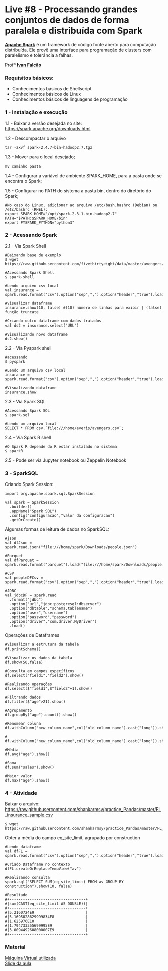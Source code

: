 # Live #8 - Processando grandes conjuntos de dados de forma paralela e distribuída com Spark

**[Apache Spark](https://pt.wikipedia.org/wiki/Apache_Spark)** é um framework de código fonte aberto para computação distribuída. Ele provê uma interface para programação de clusters com paralelismo e tolerância a falhas. <br>

Profº [**Ivan Falcão**](https://www.linkedin.com/in/ivanpfalcao/) <br>

### Requisitos básicos:
- Conhecimentos básicos de Shellscript
- Conhecimentos básicos de Linux
- Conhecimentos básicos de linguagens de programação

### 1 - Instalação e execução
1.1 - Baixar a versão desejada no site: https://spark.apache.org/downloads.html

1.2 - Descompactar o arquivo
~~~shell
tar -zxvf spark-2.4.7-bin-hadoop2.7.tgz
~~~

1.3 - Mover para o local desejado;
~~~shell
mv caminho pasta
~~~

1.4 - Configurar a variável de ambiente SPARK_HOME, para a pasta onde se encontra o Spark;

1.5 - Configurar no PATH do sistema a pasta bin, dentro do diretório do Spark;
~~~shell
#No caso do Linux, adicionar ao arquivo /etc/bash.bashrc (Debian) ou /etc/bashrc (RHEL):
export SPARK_HOME="/opt/spark-2.3.1-bin-hadoop2.7"
PATH="$PATH:$SPARK_HOME/bin"
export PYSPARK_PYTHON="python3"
~~~

### 2 - Acessando Spark

2.1 - Via Spark Shell
~~~shell
#Baixando base de exemplo
$ wget https://raw.githubusercontent.com/fivethirtyeight/data/master/avengers/avengers.csv

#Acessando Spark Shell
$ spark-shell

#Lendo arquivo csv local
val insurance = spark.read.format("csv").option("sep",",").option("header","true").load("file:///home/everis/avengers.csv")

#Visualizar dataframe
insurance.show(10, false) #(10) número de linhas para exibir | (false) função truncate

#Criando outro dataframe com dados tratados
val ds2 = insurance.select("URL")

#Visualizando novo dataframe
ds2.show()
~~~

2.2 - Via Pyspark shell
~~~shell
#acessando
$ pyspark

#Lendo um arquivo csv local
insurance = spark.read.format("csv").option("sep",",").option("header","true").load("file:///home/everis/avengers.csv")

#Visualizando dataframe
insurance.show
~~~

2.3 - Via Spark SQL
~~~shell
#Acessando Spark SQL
$ spark-sql

#Lendo um arquivo local
SELECT * FROM csv.`file:///home/everis/avengers.csv`;
~~~

2.4 - Via Spark R shell
~~~shell
#O Spark R depende do R estar instalado no sistema
$ sparkR 
~~~

2.5 - Pode ser via Jupyter notebook ou Zeppelin Notebook

### 3 - SparkSQL
Criando Spark Session:
~~~shell
import org.apache.spark.sql.SparkSession

val spark = SparkSession
  .builder()
  .appName("Spark SQL")
  .config("configuracao","valor da configuracao")
  .getOrCreate()
~~~

Algumas formas de leitura de dados no SparkSQL:
~~~shell
#json
val dfJson = spark.read.json("file:///home/spark/Downloads/people.json")

#Parquet
val dfParquet = spark.read.format("parquet").load("file:///home/spark/Downloads/people.parquet")

#CSV
val peopleDFCsv = spark.read.format("csv").option("sep",",").option("header","true").load("file:///home/spark/Downloads/FL_insurance_sample.csv")

#JDBC
val jdbcDF = spark.read
  .format("jdbc")
  .option("url","jdbc:postgresql:dbserver")
  .option("dbtable","schema.tablename")
  .option("user","username")
  .option("password","password")
  .option("driver","com.driver.MyDriver")
  .load()
~~~

Operações de Dataframes
~~~shell
#Visualizar a estrutura da tabela
df.printSchema()

#Visualizar os dados da tabela
df.show(50.false)

#Consulta em campos específicos 
df.select("field1","field2").show()

#Realizando operações
df.select($"field1",$"field2"+1).show()

#Filtrando dados
df.filter($"age">21).show()

#Agrupamento
df.groupBy("age").count().show()

#Renomear coluna
df.withColumn("new_column_name",col("old_column_name").cast("long")).show()

#
df.withColumn("new_column_name",col("old_column_name").cast("long")).show()

#Média
df.avg("age").show()

#Soma
df.sum("sales").show()

#Maior valor
df.max("age").show()
~~~

### 4 - Atividade
Baixar o arquivo: https://raw.githubusercontent.com/shankarmsy/practice_Pandas/master/FL_insurance_sample.csv
~~~shell
$ wget https://raw.githubusercontent.com/shankarmsy/practice_Pandas/master/FL_insurance_sample.csv
~~~
Obter a média do campo eq_site_limit, agrupado por construction
~~~shell
#Lendo dataframe
val dfFL = spark.read.format("csv").option("sep",",").option("header","true").load("file:///home/everis/FL_insurance_sample.csv")

#Criado Dataframe no contexto
dfFL.createOrReplaceTempView("av")

#Realizando consulta
spark.sql("SELECT SUM(eq_site_limit) FROM av GROUP BY construction").show(10, false)

#Resultado
#+----------------------------------+                                            
#|sum(CAST(eq_site_limit AS DOUBLE))|
#+----------------------------------+
#|5.2160724E9                       |
#|5.1695028629999834E8              |
#|1.625976E10                       |
#|1.794733355699995E9               |
#|3.0094492608000007E9              |
#+----------------------------------+
~~~
### Material
[Máquina Virtual utilizada](https://hermes.digitalinnovation.one/files/acceleration/Everis_BigData-v3.ova) <br>
[Slide da aula](https://drive.google.com/file/d/1sLEOp1T2nmH74yT0CLHDNzLcHLtVqIm3/view)